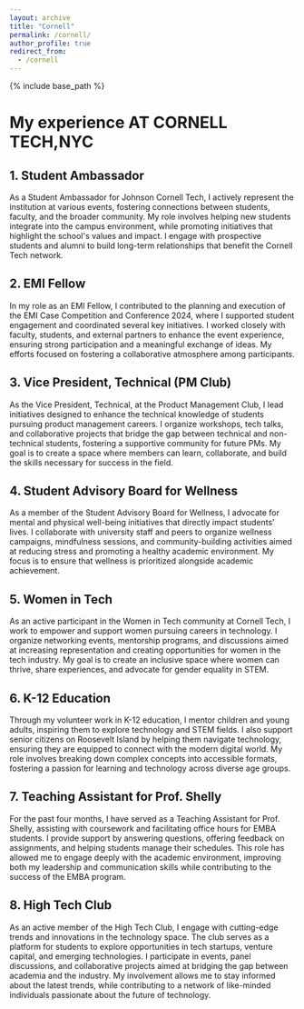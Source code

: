 ```yaml
---
layout: archive
title: "Cornell"
permalink: /cornell/
author_profile: true
redirect_from:
  - /cornell
---
```


{% include base_path %}


# My experience AT CORNELL TECH,NYC

## 1. Student Ambassador
As a Student Ambassador for Johnson Cornell Tech, I actively represent the institution at various events, fostering connections between students, faculty, and the broader community. My role involves helping new students integrate into the campus environment, while promoting initiatives that highlight the school's values and impact. I engage with prospective students and alumni to build long-term relationships that benefit the Cornell Tech network.

## 2. EMI Fellow
In my role as an EMI Fellow, I contributed to the planning and execution of the EMI Case Competition and Conference 2024, where I supported student engagement and coordinated several key initiatives. I worked closely with faculty, students, and external partners to enhance the event experience, ensuring strong participation and a meaningful exchange of ideas. My efforts focused on fostering a collaborative atmosphere among participants.

## 3. Vice President, Technical (PM Club)
As the Vice President, Technical, at the Product Management Club, I lead initiatives designed to enhance the technical knowledge of students pursuing product management careers. I organize workshops, tech talks, and collaborative projects that bridge the gap between technical and non-technical students, fostering a supportive community for future PMs. My goal is to create a space where members can learn, collaborate, and build the skills necessary for success in the field.

## 4. Student Advisory Board for Wellness
As a member of the Student Advisory Board for Wellness, I advocate for mental and physical well-being initiatives that directly impact students’ lives. I collaborate with university staff and peers to organize wellness campaigns, mindfulness sessions, and community-building activities aimed at reducing stress and promoting a healthy academic environment. My focus is to ensure that wellness is prioritized alongside academic achievement.

## 5. Women in Tech
As an active participant in the Women in Tech community at Cornell Tech, I work to empower and support women pursuing careers in technology. I organize networking events, mentorship programs, and discussions aimed at increasing representation and creating opportunities for women in the tech industry. My goal is to create an inclusive space where women can thrive, share experiences, and advocate for gender equality in STEM.

## 6. K-12 Education
Through my volunteer work in K-12 education, I mentor children and young adults, inspiring them to explore technology and STEM fields. I also support senior citizens on Roosevelt Island by helping them navigate technology, ensuring they are equipped to connect with the modern digital world. My role involves breaking down complex concepts into accessible formats, fostering a passion for learning and technology across diverse age groups.

## 7. Teaching Assistant for Prof. Shelly
For the past four months, I have served as a Teaching Assistant for Prof. Shelly, assisting with coursework and facilitating office hours for EMBA students. I provide support by answering questions, offering feedback on assignments, and helping students manage their schedules. This role has allowed me to engage deeply with the academic environment, improving both my leadership and communication skills while contributing to the success of the EMBA program.

## 8. High Tech Club
As an active member of the High Tech Club, I engage with cutting-edge trends and innovations in the technology space. The club serves as a platform for students to explore opportunities in tech startups, venture capital, and emerging technologies. I participate in events, panel discussions, and collaborative projects aimed at bridging the gap between academia and the industry. My involvement allows me to stay informed about the latest trends, while contributing to a network of like-minded individuals passionate about the future of technology.